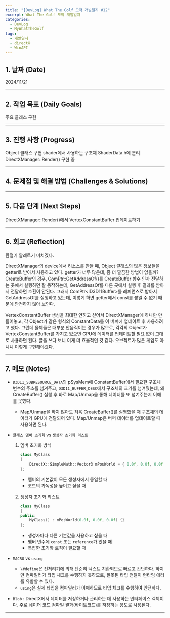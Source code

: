 ```yaml
---
title: "[DevLog] What The Golf 모작 개발일지 #12"
excerpt: What The Golf 모작 개발일지
categories:
  - DevLog
  - MyWhatTheGolf
tags:
  - 개발일지
  - directX
  - WinAPI
---
```

## 1. 날짜 (Date)

2024/11/21

---

## 2. 작업 목표 (Daily Goals)

주요 클래스 구현

---

## 3. 진행 사항 (Progress)

Object 클래스 구현
shader에서 사용하는 구조체 ShaderData.h에 분리
DirectXManager::Render() 구현 중

---

## 4. 문제점 및 해결 방법 (Challenges & Solutions)


---

## 5. 다음 단계 (Next Steps)

DirectXManager::Render()에서 VertexConstantBuffer 업데이트하기

---

## 6. 회고 (Reflection)

환절기 알레르기 미치겠다. 

DirectXManager의 device에서 리소스를 만들 때, Object 클래스의 많은 정보들을 getter로 받아서 사용하고 있다. getter가 너무 많은데, 좀 더 깔끔한 방법이 없을까?
CreateBuffer의 경우, ComPtr::GetAddressOf()를 CreateBuffer 함수 인자 전달하는 곳에서 실행하면 잘 동작하는데, GetAddressOf를 다른 곳에서 실행 후 결과를 받아서 전달하면 호환이 안된다. 그래서 ComPtr\<ID3D11Buffer\>를 레퍼런스로 받아서 GetAddressOf를 실행하고 있는데, 이렇게 하면 getter에서 const를 붙일 수 없기 때문에 안전하지 않아 보인다.

VertexConstantBuffer 생성을 최대한 안하고 싶어서 DirectXManager에 하나만 만들어놓고, 각 Object가 같은 형식의 ConstantData를 이 버퍼에 업데이트 후 사용하려고 했다. 그런데 물체들은 대부분 안움직이는 경우가 많으로, 각각의 Object가 VertexConstantBuffer를 가지고 있으면 GPU에 데이터를 업데이트할 필요 없이 그대로 사용하면 된다. 글을 쓰다 보니 이게 더 효율적인 것 같다. 오브젝트가 많은 게임도 아니니 이렇게 구현해야겠다.

---

## 7. 메모 (Notes)

- `D3D11_SUBRESOURCE_DATA`의 pSysMem에 ConstantBuffer에서 필요한 구조체 변수의 주소를 넘겨주고, `D3D11_BUFFER_DESC`에서 구조체의 크기를 넘겨줬는데, 왜 CreateBuffer() 실행 후 바로 Map/Unmap을 통해 데이터를 또 넘겨주는지 이해를 못했다.
	- Map/Unmap을 하지 않아도 처음 CreateBuffer()를 실행했을 때 구조체의 데이터가 GPU에 전달되어 있다. Map/Unmap은 버퍼 데이터를 업데이트할 때 사용하면 된다.

- `클래스 멤버 초기화` vs `생성자 초기화 리스트`
	1. 멤버 초기화 방식
		```c++
		class MyClass
		{
		    DirectX::SimpleMath::Vector3 mPosWorld = { 0.0f, 0.0f, 0.0f };
		};

		```
		- 멤버의 기본값이 모든 생성자에서 동일할 때
		- 코드의 가독성을 높이고 싶을 때

	2. 생성자 초기화 리스트
		```c++
		class MyClass
		{
		public:
		    MyClass() : mPosWorld(0.0f, 0.0f, 0.0f) {}
		};

		```
		- 생성자마다 다른 기본값을 사용하고 싶을 때
		- 멤버 변수에 `const` 또는 `reference`가 있을 때
		- 복잡한 초기화 로직이 필요할 때

- `MACRO` vs `using`
	- `\#define`은 전처리기에 의해 단순히 텍스트 치환되므로 빠르고 간단하다. 하지만 컴파일러가 타입 체크를 수행하지 못하므로, 잘못된 타입 전달이 런타임 에러를 유발할 수 있다.
	- `using`은 실제 타입을 컴파일러가 이해하므로 타입 체크를 수행하여 안전하다.

- `Blob` : DirectX에서 데이터를 저장하거나 관리하는 데 사용하는 인터페이스 객체이다. 주로 쉐이더 코드 컴파일 결과(바이트코드)를 저장하는 용도로 사용된다.

---

